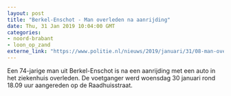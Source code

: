 ```yaml
---
layout: post
title: "Berkel-Enschot - Man overleden na aanrijding"
date: Thu, 31 Jan 2019 10:04:00 GMT
categories: 
- noord-brabant 
- loon_op_zand 
externe_link: "https://www.politie.nl/nieuws/2019/januari/31/08-man-overleden-na-aanrijding.html"
---
```


Een 74-jarige man uit Berkel-Enschot is na een aanrijding met een auto in het ziekenhuis overleden. De voetganger werd woensdag 30 januari rond 18.09 uur aangereden op de Raadhuisstraat.
